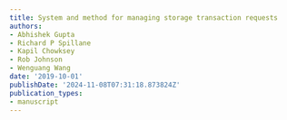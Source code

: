 ```yaml
---
title: System and method for managing storage transaction requests
authors:
- Abhishek Gupta
- Richard P Spillane
- Kapil Chowksey
- Rob Johnson
- Wenguang Wang
date: '2019-10-01'
publishDate: '2024-11-08T07:31:18.873824Z'
publication_types:
- manuscript
---
```

